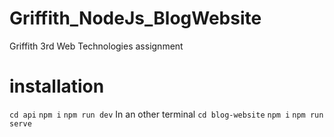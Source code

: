 # Griffith_NodeJs_BlogWebsite
Griffith 3rd Web Technologies assignment

# installation

`cd api`
`npm i`
`npm run dev`
In an other terminal
`cd blog-website`
`npm i`
`npm run serve`
